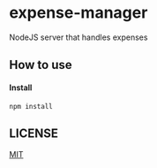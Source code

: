 # expense-manager
NodeJS server that handles expenses

## How to use

#### Install

```
npm install
```

## LICENSE
[MIT](https://github.com/jgcmarins/expense-manager/blob/master/LICENSE)
